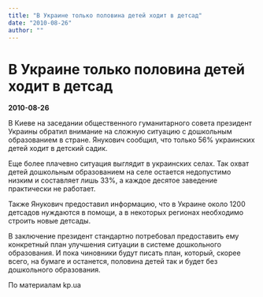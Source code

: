 ```yaml
---
title: "В Украине только половина детей ходит в детсад"
date: "2010-08-26"
author: ""
---
```


# В Украине только половина детей ходит в детсад

**2010-08-26** 

В Киеве на заседании общественного гуманитарного совета президент Украины обратил внимание на сложную ситуацию с дошкольным образованием в стране. Янукович сообщил, что только 56% украинских детей ходит в детский садик. 

Еще более плачевно ситуация выглядит в украинских селах. Так охват детей дошкольным образованием на селе остается недопустимо низким и составляет лишь 33%, а каждое десятое заведение практически не работает. 

Также Янукович предоставил информацию, что в Украине около 1200 детсадов нуждаются в помощи, а в некоторых регионах необходимо строить новые детсады. 

В заключение президент стандартно потребовал предоставить ему конкретный план улучшения ситуации в системе дошкольного образования. И пока чиновники будут писать план, который, скорее всего, на бумаге и останется, половина детей так и будет без дошкольного образования. 



По материалам  kp.ua